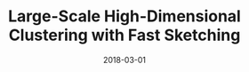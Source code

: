 ---
authors: "Antoine Chatalic, Rémi Gribonval, Nicolas Keriven"
title: "Large-Scale High-Dimensional Clustering with Fast Sketching"
collection: publications
date: 2018-03-01
venue: 'ICASSP'
paperurl: 'https://hal.inria.fr/hal-01701121'
---